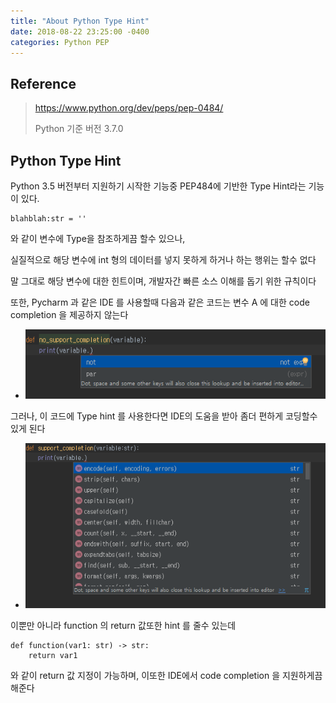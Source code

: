 ```yaml
---
title: "About Python Type Hint"
date: 2018-08-22 23:25:00 -0400
categories: Python PEP
---
```


## Reference
> https://www.python.org/dev/peps/pep-0484/
>
> Python 기준 버전 3.7.0
 
## Python Type Hint


Python 3.5 버전부터 지원하기 시작한 기능중 PEP484에 기반한 Type Hint라는 기능이 있다.

```python3
blahblah:str = ''
```

와 같이 변수에 Type을 참조하게끔 할수 있으나,

실질적으로 해당 변수에 int 형의 데이터를 넣지 못하게 하거나 하는 행위는 할수 없다

말 그대로 해당 변수에 대한 힌트이며, 개발자간 빠른 소스 이해를 돕기 위한 규칙이다

또한, Pycharm 과 같은 IDE 를 사용할때 다음과 같은 코드는 변수 A 에 대한 code completion 을 제공하지 않는다

- ![no_support_completion](/assets/img/no_support_completion.png)

그러나, 이 코드에 Type hint 를 사용한다면 IDE의 도움을 받아 좀더 편하게 코딩할수 있게 된다

- ![no_support_completion](/assets/img/support_completion.png)

이뿐만 아니라 function 의 return 값또한 hint 를 줄수 있는데

```python3
def function(var1: str) -> str:
    return var1
```

와 같이 return 값 지정이 가능하며, 이또한 IDE에서 code completion 을 지원하게끔 해준다

